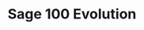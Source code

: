 ---
title: "Sage 100 Evolution"
seoTitle: "Sage 100 Evolution integration"
seoDescription: "Here’s how Sage 100 Evolution works with your applications to streamline your workflow."
summary: "Sage 100 Evolution is ERP software designed to streamline key processes within your business. Its provides real-time information to give you greater strategic insights. Stock2Shop has integrations to help automate B2C and B2B e-commerce transactions between Sage 100 Evolution and your other applications"
lead: "Stock2Shop can integrate Sage 100 Evolution with many B2B and B2C ecommerce and logistic applications, here is how we can help you automate your business"
image: "/uploads/logo-sap-business-one.png"
imageAlt: sap logo
type: "source"
source: "sage-100-evolution"
tags: ["erp"]
aliases:
    - /integrations/sage-pastel-evolution/
---